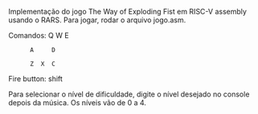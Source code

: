 Implementação do jogo The Way of Exploding Fist em RISC-V assembly usando o RARS.
Para jogar, rodar o arquivo jogo.asm.

Comandos: Q  W  E

          A     D
          
          Z  X  C
          
Fire button: shift

Para selecionar o nível de dificuldade, digite o nível desejado no console depois da música. Os níveis vão de 0 a 4.
